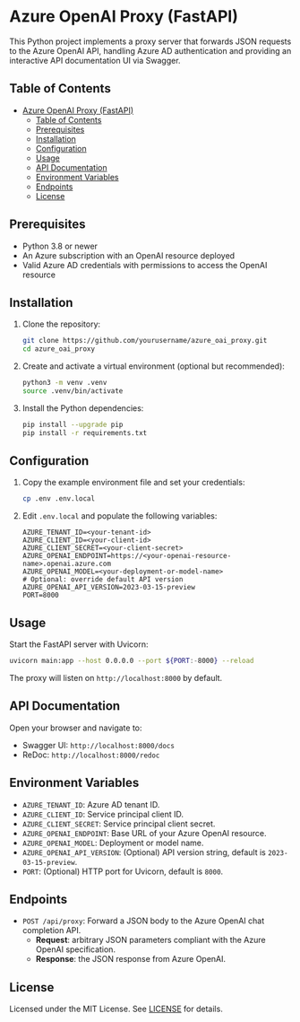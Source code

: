 # Azure OpenAI Proxy (FastAPI)

This Python project implements a proxy server that forwards JSON requests to the Azure OpenAI API, handling Azure AD authentication and providing an interactive API documentation UI via Swagger.

## Table of Contents

- [Azure OpenAI Proxy (FastAPI)](#azure-openai-proxy-fastapi)
  - [Table of Contents](#table-of-contents)
  - [Prerequisites](#prerequisites)
  - [Installation](#installation)
  - [Configuration](#configuration)
  - [Usage](#usage)
  - [API Documentation](#api-documentation)
  - [Environment Variables](#environment-variables)
  - [Endpoints](#endpoints)
  - [License](#license)

## Prerequisites

- Python 3.8 or newer
- An Azure subscription with an OpenAI resource deployed
- Valid Azure AD credentials with permissions to access the OpenAI resource

## Installation

1. Clone the repository:
   ```bash
   git clone https://github.com/yourusername/azure_oai_proxy.git
   cd azure_oai_proxy
   ```

2. Create and activate a virtual environment (optional but recommended):
   ```bash
   python3 -m venv .venv
   source .venv/bin/activate
   ```

3. Install the Python dependencies:
   ```bash
   pip install --upgrade pip
   pip install -r requirements.txt
   ```

## Configuration

1. Copy the example environment file and set your credentials:
   ```bash
   cp .env .env.local
   ```
2. Edit `.env.local` and populate the following variables:
   ```
   AZURE_TENANT_ID=<your-tenant-id>
   AZURE_CLIENT_ID=<your-client-id>
   AZURE_CLIENT_SECRET=<your-client-secret>
   AZURE_OPENAI_ENDPOINT=https://<your-openai-resource-name>.openai.azure.com
   AZURE_OPENAI_MODEL=<your-deployment-or-model-name>
   # Optional: override default API version
   AZURE_OPENAI_API_VERSION=2023-03-15-preview
   PORT=8000
   ```

## Usage

Start the FastAPI server with Uvicorn:

```bash
uvicorn main:app --host 0.0.0.0 --port ${PORT:-8000} --reload
```

The proxy will listen on `http://localhost:8000` by default.

## API Documentation

Open your browser and navigate to:

- Swagger UI: `http://localhost:8000/docs`
- ReDoc: `http://localhost:8000/redoc`

## Environment Variables

- `AZURE_TENANT_ID`: Azure AD tenant ID.
- `AZURE_CLIENT_ID`: Service principal client ID.
- `AZURE_CLIENT_SECRET`: Service principal client secret.
- `AZURE_OPENAI_ENDPOINT`: Base URL of your Azure OpenAI resource.
- `AZURE_OPENAI_MODEL`: Deployment or model name.
- `AZURE_OPENAI_API_VERSION`: (Optional) API version string, default is `2023-03-15-preview`.
- `PORT`: (Optional) HTTP port for Uvicorn, default is `8000`.

## Endpoints

- `POST /api/proxy`: Forward a JSON body to the Azure OpenAI chat completion API.  
  - **Request**: arbitrary JSON parameters compliant with the Azure OpenAI specification.  
  - **Response**: the JSON response from Azure OpenAI.

## License

Licensed under the MIT License. See [LICENSE](LICENSE) for details.
